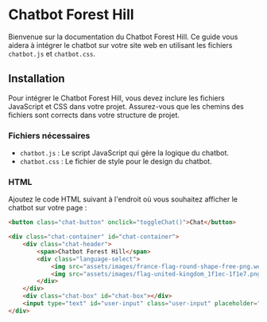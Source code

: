 # Chatbot Forest Hill

Bienvenue sur la documentation du Chatbot Forest Hill. Ce guide vous aidera à intégrer le chatbot sur votre site web en utilisant les fichiers `chatbot.js` et `chatbot.css`.

## Installation

Pour intégrer le Chatbot Forest Hill, vous devez inclure les fichiers JavaScript et CSS dans votre projet. Assurez-vous que les chemins des fichiers sont corrects dans votre structure de projet.

### Fichiers nécessaires

- `chatbot.js` : Le script JavaScript qui gère la logique du chatbot.
- `chatbot.css` : Le fichier de style pour le design du chatbot.

### HTML

Ajoutez le code HTML suivant à l'endroit où vous souhaitez afficher le chatbot sur votre page :

```html
<button class="chat-button" onclick="toggleChat()">Chat</button>

<div class="chat-container" id="chat-container">
    <div class="chat-header">
        <span>Chatbot Forest Hill</span>
        <div class="language-select">
            <img src="assets/images/france-flag-round-shape-free-png.webp" id="fr" class="flag" alt="Français">
            <img src="assets/images/flag-united-kingdom_1f1ec-1f1e7.png" id="en" class="flag" alt="English">
        </div>
    </div>
    <div class="chat-box" id="chat-box"></div>
    <input type="text" id="user-input" class="user-input" placeholder="Posez votre question ici...">
</div>

